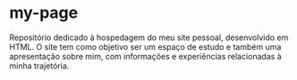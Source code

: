 # my-page
Repositório dedicado à hospedagem do meu site pessoal, desenvolvido em HTML. O site tem como objetivo ser um espaço de estudo e também uma apresentação sobre mim, com informações e experiências relacionadas à minha trajetória.
